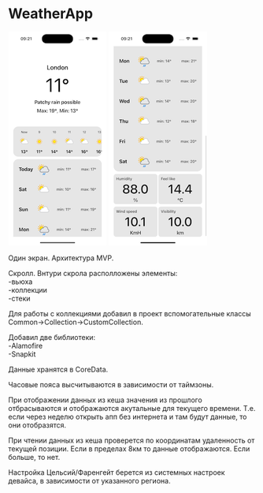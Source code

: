 # WeatherApp

![Screenshot](weather1.png) ![Screenshot](weather2.png)

Один экран. Архитектура MVP.

Скролл. Внтури скрола располложены элементы:  
-вьюха  
-коллекции  
-стеки

Для работы с коллекциями добавил в проект вспомогательные классы Common->Collection->CustomCollection.

Добавил две библиотеки:  
-Alamofire  
-Snapkit

Данные хранятся в CoreData.

Часовые пояса высчитываются в зависимости от таймзоны.

При отображении данных из кеша значения из прошлого отбрасываются и отображаются акутальные для текущего времени.
Т.е. если через неделю открыть апп без интернета и там будут данные, то они отобразятся.

При чтении данных из кеша проверется по координатам удаленность от текущей позиции. Если в пределах 8км то данные отображаются. Если больше, то нет.

Настройка Цельсий/Фаренгейт берется из системных настроек девайса, в зависимости от указанного региона.
